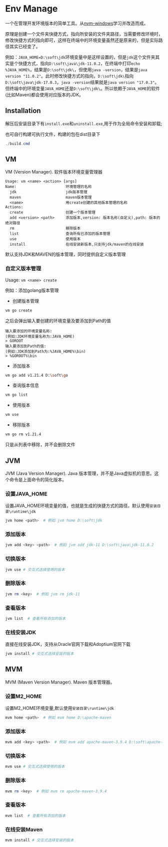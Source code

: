 # Env Manage

一个在管理开发环境版本的简单工具。从[nvm-windows](https://github.com/coreybutler/nvm-windows)学习并改造而成。

原理是创建一个文件夹快捷方式，指向所安装的文件夹路径，当需要修改环境时，修改快捷方式的指向即可，这样在终端中的环境变量虽然还是原来的，但是实际路径其实已经变了。

例如：`JAVA_HOME=D:\soft\jdk`环境变量中是这样设置的，但是`jdk`这个文件夹其实是个快捷方式，指向`D:\soft\java\jdk-11.0.2`，在终端中打印`echo %JAVA_HOME%`，结果是`D:\soft\jdk\`，但使用`java -version`，结果是`java version "11.0.2"`。此时修改快捷方式的指向，`D:\soft\jdk\`指向`D:\soft\java\jdk-17.0.3`，`java -version`结果就是`java version "17.0.3"`。但终端中的环境变量`JAVA_HOME`还是`D:\soft\jdk\`。所以依赖于`JAVA_HOME`的软件(比如Maven)都会使用对应版本的JDK。

## Installation

解压后安装目录下有`install.exe`和`uninstall.exe`,用于作为全局命令安装和卸载;

也可自行构建可执行文件，构建的包在dist目录下

```powershell
./build.cmd
```

## VM

VM (Version Manager). 软件版本环境变量管理器

```
Usage: vm <name> <action> [args]
Name:                      环境管理的名称
  jdk                      jdk版本管理
  maven                    maven版本管理
  <name>                   用create创建的其他版本管理的名称
Actions:
  create                   创建一个版本管理
  add <version> <path>     添加版本,version: 版本名称(自定义),path: 版本的绝对路径
  rm                       移除版本
  list                     查询所有已添加的版本管理
  use                      使用版本
  install                  在线安装新版本,只支持jdk/maven的在线安装
```

默认支持JDK和MAVEN的版本管理，同时提供自定义版本管理

### 自定义版本管理

Usage: `vm <name> create`

例如：添加golang版本管理

- 创建版本管理

```sh
vm go create
```

之后会弹出输入要创建的环境变量及要添加到Path的值

```
输入要添加的环境变量名称:
(例如:JDK环境变量名称为:JAVA_HOME)
> GOROOT
输入要添加到Path的值:
(例如:JDK添加到Path为:%JAVA_HOME%\bin)
> %GOROOT%\bin
```

- 添加版本

```sh
vm go add v1.21.4 D:\soft\go
```

- 查询版本信息

```sh
vm go list
```

- 使用版本

```sh
vm use
````

- 移除版本

```sh
vm go rm v1.21.4
```

只是从列表中移除，并不会删除文件


## JVM

JVM (Java Version Manager). Java 版本管理，并不是Java虚拟机的意思。这个命令是上面命令的简化版本。

### 设置JAVA_HOME

设置JAVA_HOME环境变量的值，也就是生成的快捷方式的路径。默认使用`安装目录\runtime\jdk`

```powershell
jvm home <path>  # 例如 jvm home D:\soft\jdk
```

### 添加版本

```powershell
jvm add <key> <path>  # 例如 jvm add jdk-11 D:\soft\java\jdk-11.0.2
```

### 切换版本

```powershell
jvm use # 交互式选择使用的版本
```

### 删除版本

```powershell
jvm rm <key>  # 例如 jvm rm jdk-11
```

### 查看版本

```powershell
jvm list  # 查看所有添加的版本
```

### 在线安装JDK

直接在线安装JDK，支持从Oracle官网下载和Adoptium官网下载

```powershell
jvm install # 交互式选择安装的版本
```

## MVM

MVM (Maven Version Manager). Maven 版本管理器。

### 设置M2_HOME

设置M2_HOME环境变量,默认使用`安装目录\runtime\jdk`

```powershell
mvm home <path>  # 例如 mvm home D:\apache-maven
```

### 添加版本

```powershell
mvm add <key> <path>  # 例如 mvm add apache-maven-3.9.4 D:\soft\apache-maven-3.9.4
```

### 切换版本

```powershell
mvm use # 交互式选择使用的版本
```

### 删除版本

```powershell
mvm rm <key>  # 例如 mvm rm apache-maven-3.9.4
```

### 查看版本

```powershell
mvm list  # 查看所有添加的版本
```

### 在线安装Maven

```powershell
mvm install # 交互式选择安装的版本
```

